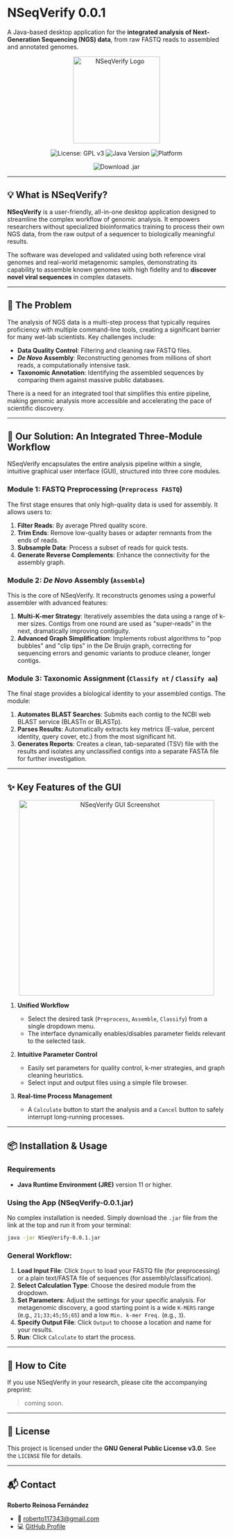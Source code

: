 # NSeqVerify 0.0.1

A Java-based desktop application for the **integrated analysis of Next-Generation Sequencing (NGS) data**, from raw FASTQ reads to assembled and annotated genomes.

<p align="center">
  <img src="https://raw.githubusercontent.com/roberto117343/NSeqVerify/main/logo.png" 
       alt="NSeqVerify Logo" width="200"/>
</p>
<!-- 
NOTA: Para que el logo funcione, sube una imagen llamada 'logo.png' a la raíz de tu repositorio de GitHub. 
-->

<p align="center">
  <img src="https://img.shields.io/badge/License-GPLv3-blue.svg" alt="License: GPL v3"/>
  <img src="https://img.shields.io/badge/Java-11+-orange.svg" alt="Java Version"/>
  <img src="https://img.shields.io/badge/Platform-Cross--Platform-lightgrey.svg" alt="Platform"/>
</p>

    
<p align="center">
  <a href="https://raw.githubusercontent.com/roberto117343/NSeqVerify/main/NSeqVerify/target/NSeqVerify-0.0.1.jar" style="text-decoration:none;">
    <img src="https://img.shields.io/badge/Download-NSeqVerify--0.0.1.jar-brightgreen?style=for-the-badge&logo=github" alt="Download .jar"/>
  </a>
</p>
<!-- 
NOTA: Para que este enlace de descarga funcione, debes ir a la sección "Releases" en tu repositorio de GitHub, 
crear un nuevo release con la etiqueta 'v0.0.1' y adjuntar tu archivo NSeqVerify-0.0.1.jar. 
-->

---

## 💡 What is NSeqVerify?

**NSeqVerify** is a user-friendly, all-in-one desktop application designed to streamline the complex workflow of genomic analysis. It empowers researchers without specialized bioinformatics training to process their own NGS data, from the raw output of a sequencer to biologically meaningful results.

The software was developed and validated using both reference viral genomes and real-world metagenomic samples, demonstrating its capability to assemble known genomes with high fidelity and to **discover novel viral sequences** in complex datasets.

---

## 🎯 The Problem

The analysis of NGS data is a multi-step process that typically requires proficiency with multiple command-line tools, creating a significant barrier for many wet-lab scientists. Key challenges include:
-   **Data Quality Control**: Filtering and cleaning raw FASTQ files.
-   ***De Novo* Assembly**: Reconstructing genomes from millions of short reads, a computationally intensive task.
-   **Taxonomic Annotation**: Identifying the assembled sequences by comparing them against massive public databases.

There is a need for an integrated tool that simplifies this entire pipeline, making genomic analysis more accessible and accelerating the pace of scientific discovery.

---

## 🔬 Our Solution: An Integrated Three-Module Workflow

NSeqVerify encapsulates the entire analysis pipeline within a single, intuitive graphical user interface (GUI), structured into three core modules.

### **Module 1: FASTQ Preprocessing (`Preprocess FASTQ`)**
The first stage ensures that only high-quality data is used for assembly. It allows users to:
1.  **Filter Reads**: By average Phred quality score.
2.  **Trim Ends**: Remove low-quality bases or adapter remnants from the ends of reads.
3.  **Subsample Data**: Process a subset of reads for quick tests.
4.  **Generate Reverse Complements**: Enhance the connectivity for the assembly graph.

### **Module 2: *De Novo* Assembly (`Assemble`)**
This is the core of NSeqVerify. It reconstructs genomes using a powerful assembler with advanced features:
1.  **Multi-K-mer Strategy**: Iteratively assembles the data using a range of k-mer sizes. Contigs from one round are used as "super-reads" in the next, dramatically improving contiguity.
2.  **Advanced Graph Simplification**: Implements robust algorithms to "pop bubbles" and "clip tips" in the De Bruijn graph, correcting for sequencing errors and genomic variants to produce cleaner, longer contigs.

### **Module 3: Taxonomic Assignment (`Classify nt` / `Classify aa`)**
The final stage provides a biological identity to your assembled contigs. The module:
1.  **Automates BLAST Searches**: Submits each contig to the NCBI web BLAST service (BLASTn or BLASTp).
2.  **Parses Results**: Automatically extracts key metrics (E-value, percent identity, query cover, etc.) from the most significant hit.
3.  **Generates Reports**: Creates a clean, tab-separated (TSV) file with the results and isolates any unclassified contigs into a separate FASTA file for further investigation.

---

## ✨ Key Features of the GUI

<p align="center">
  <img src="https://raw.githubusercontent.com/roberto117343/NSeqVerify/main/gui_screenshot.png" alt="NSeqVerify GUI Screenshot" width="450"/>
</p>
<!-- 
NOTA: Para que la captura de pantalla funcione, sube una imagen llamada 'gui_screenshot.png' a la raíz de tu repositorio. 
-->

1.  **Unified Workflow**
    -   Select the desired task (`Preprocess`, `Assemble`, `Classify`) from a single dropdown menu.
    -   The interface dynamically enables/disables parameter fields relevant to the selected task.

2.  **Intuitive Parameter Control**
    -   Easily set parameters for quality control, k-mer strategies, and graph cleaning heuristics.
    -   Select input and output files using a simple file browser.

3.  **Real-time Process Management**
    -   A `Calculate` button to start the analysis and a `Cancel` button to safely interrupt long-running processes.

---

## 📦 Installation & Usage

### Requirements
*   **Java Runtime Environment (JRE)** version 11 or higher.

### Using the App (NSeqVerify-0.0.1.jar)

No complex installation is needed. Simply download the `.jar` file from the link at the top and run it from your terminal:

```bash
java -jar NSeqVerify-0.0.1.jar
```

### General Workflow:
1.  **Load Input File**: Click `Input` to load your FASTQ file (for preprocessing) or a plain text/FASTA file of sequences (for assembly/classification).
2.  **Select Calculation Type**: Choose the desired module from the dropdown.
3.  **Set Parameters**: Adjust the settings for your specific analysis. For metagenomic discovery, a good starting point is a wide `K-MERS` range (e.g., `21;33;45;55;65`) and a low `Min. k-mer Freq.` (e.g., `3`).
4.  **Specify Output File**: Click `Output` to choose a location and name for your results.
5.  **Run**: Click `Calculate` to start the process.

---

## 📜 How to Cite

If you use NSeqVerify in your research, please cite the accompanying preprint:

> coming soon.

---

## 📄 License

This project is licensed under the **GNU General Public License v3.0**. See the `LICENSE` file for details.

---

## 📬 Contact

**Roberto Reinosa Fernández**
-   📧 roberto117343@gmail.com
-   💻 [GitHub Profile](https://github.com/roberto117343)
